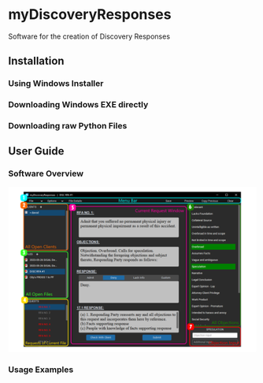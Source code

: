 # myDiscoveryResponses
Software for the creation of Discovery Responses
## Installation
### Using Windows Installer
### Downloading Windows EXE directly
### Downloading raw Python Files

## User Guide
### Software Overview
![Example Screenshot](./USER_GUIDE_IMAGE.png)
### Usage Examples


